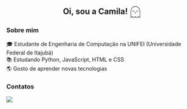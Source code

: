 <div align="center">
  <h2>Oi, sou a Camila! <img align="center" height="30" width="30" src="Imagens/ghost.png"></h2>
</div>
<h3>Sobre mim</h3>
🎓 Estudante de Engenharia de Computação na UNIFEI (Universidade Federal de Itajubá)<br>
📚 Estudando Python, JavaScript, HTML e CSS<br>
🌎 Gosto de aprender novas tecnologias<br>

<h3>Contatos</h3>
<a href = "mailto:camilamreno@gmail.com"><img src="https://img.shields.io/badge/-Gmail-%23333?style=for-the-badge&logo=gmail&logoColor=red" target="_blank"></a>
